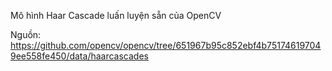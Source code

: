 Mô hình Haar Cascade luấn luyện sẵn của OpenCV

Nguồn: https://github.com/opencv/opencv/tree/651967b95c852ebf4b751746197049ee558fe450/data/haarcascades